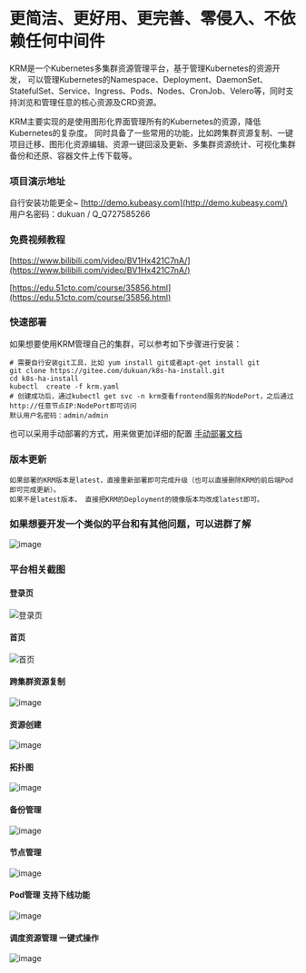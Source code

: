 # 更简洁、更好用、更完善、零侵入、不依赖任何中间件
KRM是一个Kubernetes多集群资源管理平台，基于管理Kubernetes的资源开发，
可以管理Kubernetes的Namespace、Deployment、DaemonSet、StatefulSet、Service、Ingress、Pods、Nodes、CronJob、Velero等，同时支持浏览和管理任意的核心资源及CRD资源。

KRM主要实现的是使用图形化界面管理所有的Kubernetes的资源，降低Kubernetes的复杂度。
同时具备了一些常用的功能，比如跨集群资源复制、一键项目迁移、图形化资源编辑、资源一键回滚及更新、多集群资源统计、可视化集群备份和还原、容器文件上传下载等。
### 项目演示地址
自行安装功能更全~
[http://demo.kubeasy.com](http://demo.kubeasy.com/)
用户名密码：dukuan / Q_Q727585266

### 免费视频教程
[https://www.bilibili.com/video/BV1Hx421C7nA/](https://www.bilibili.com/video/BV1Hx421C7nA/)


[https://edu.51cto.com/course/35856.html](https://edu.51cto.com/course/35856.html)

### 快速部署
如果想要使用KRM管理自己的集群，可以参考如下步骤进行安装：
````
# 需要自行安装git工具，比如 yum install git或者apt-get install git
git clone https://gitee.com/dukuan/k8s-ha-install.git
cd k8s-ha-install
kubectl  create -f krm.yaml
# 创建成功后，通过kubectl get svc -n krm查看frontend服务的NodePort，之后通过http://任意节点IP:NodePort即可访问
默认用户名密码：admin/admin
````
也可以采用手动部署的方式，用来做更加详细的配置
[手动部署文档](https://github.com/dotbalo/krm/blob/main/deploy.md)
### 版本更新
````
如果部署的KRM版本是latest，直接重新部署即可完成升级（也可以直接删除KRM的前后端Pod即可完成更新）。
如果不是latest版本， 直接把KRM的Deployment的镜像版本均改成latest即可。
````

### 如果想要开发一个类似的平台和有其他问题，可以进群了解
![image](https://github.com/dotbalo/krm/assets/25141522/d92d9eda-478b-49b6-9e5b-c4a5ef7d7f7a)

### 平台相关截图
#### 登录页
![登录页](https://github.com/dotbalo/krm/assets/25141522/adaf1ec2-6046-45d8-81ee-e49476d4e91b)

#### 首页
![首页](https://github.com/dotbalo/krm/assets/25141522/cc773147-06a6-4c03-b5d6-3fb77534d121)


#### 跨集群资源复制
![image](https://github.com/dotbalo/krm/assets/25141522/49c00391-e97c-4cb3-82ed-c6baa8a78172)


#### 资源创建
![image](https://github.com/dotbalo/krm/assets/25141522/f74b1350-2adb-4e9f-a52a-82b3e62d1a15)


#### 拓扑图
![image](https://github.com/dotbalo/krm/assets/25141522/7180baf5-2f06-4bda-b1a8-c60986609c29)

#### 备份管理
![image](https://github.com/dotbalo/krm/assets/25141522/86587673-0395-4476-b560-e626226a170b)

#### 节点管理
![image](https://github.com/dotbalo/krm/assets/25141522/68bef620-bf91-4be9-889a-6a34febd9d20)

#### Pod管理 支持下线功能
![image](https://github.com/dotbalo/krm/assets/25141522/0e72b4a0-49b1-40e5-a0de-23570c86dfab)

#### 调度资源管理 一键式操作
![image](https://github.com/dotbalo/krm/assets/25141522/bcf862dc-17b8-4f34-aec4-5e426894363e)
